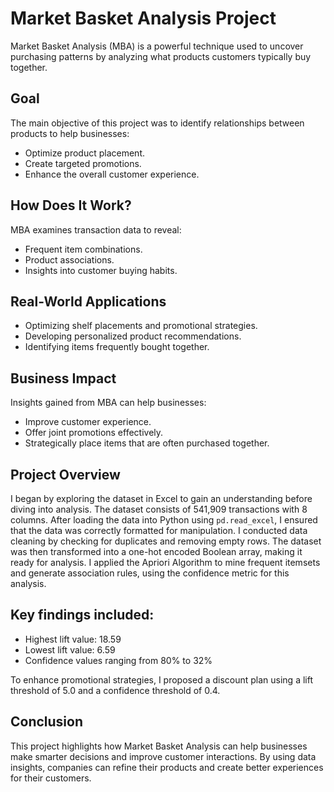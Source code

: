 # Market Basket Analysis Project
Market Basket Analysis (MBA) is a powerful technique used to uncover purchasing patterns by analyzing what products customers typically buy together.

## Goal
The main objective of this project was to identify relationships between products to help businesses:

- Optimize product placement.
- Create targeted promotions.
- Enhance the overall customer experience.

## How Does It Work?
MBA examines transaction data to reveal:

- Frequent item combinations.
- Product associations.
- Insights into customer buying habits.

## Real-World Applications
- Optimizing shelf placements and promotional strategies.
- Developing personalized product recommendations.
- Identifying items frequently bought together.

## Business Impact
Insights gained from MBA can help businesses:

- Improve customer experience.
- Offer joint promotions effectively.
- Strategically place items that are often purchased together.

## Project Overview
I began by exploring the dataset in Excel to gain an understanding before diving into analysis. The dataset consists of 541,909 transactions with 8 columns. After loading the data into Python using `pd.read_excel`, I ensured that the data was correctly formatted for
manipulation.
I conducted data cleaning by checking for duplicates and removing empty rows. The dataset was then transformed into a one-hot encoded Boolean array, making it ready for analysis.
I applied the Apriori Algorithm to mine frequent itemsets and generate association rules, using the confidence metric for this analysis.

## Key findings included:

- Highest lift value: 18.59
- Lowest lift value: 6.59
- Confidence values ranging from 80% to 32%

To enhance promotional strategies, I proposed a discount plan using a lift threshold of 5.0 and a confidence threshold of 0.4.

## Conclusion
This project highlights how Market Basket Analysis can help businesses make smarter decisions and improve customer interactions. By using data insights, companies can refine their products and create better experiences for their customers.


